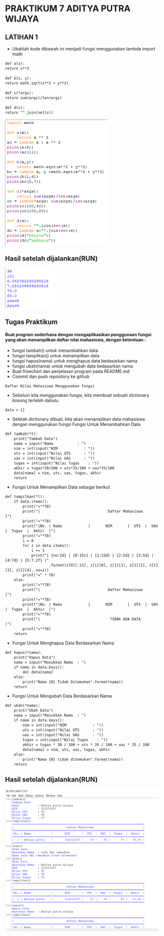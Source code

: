 # PRAKTIKUM 7 ADITYA PUTRA WIJAYA

## LATIHAN 1
- Ubahlah kode dibawah ini menjadi fungsi menggunakan lambda
import math
```
def a(x):
return x**2

def b(x, y):
return math.sqrt(x**2 + y**2)

def c(*args):
return sum(args)/len(args)

def d(s):
return "".join(set(s))
```
![gambar1](gambar/gb.png)
## Hasil setelah dijalankan(RUN)
![gambar1](gambar/gb1.png)

## Tugas Praktikum
#### Buat program sederhana dengan mengaplikasikan penggunaan fungsi yang akan menampilkan daftar nilai mahasiswa, dengan ketentuan :
- fungsi tambah() untuk menambahkan data
- fungsi tampilkan() untuk menampilkan data
- fungsi hapus(nama) untuk menghapus data bedasarkan nama
- fungsi ubah(nama) untuk mengubah data bedasarkan nama
- Buat flowchart dan penjelasan program pada README.md
- Commit dan push repository ke github
```
Daftar Nilai Mahasiswa Menggunakan fungsi
```
- Sebelum kita menggunakan fungsi, kita membuat sebuah dictionary kosong terlebih dahulu
```
data = {}
```
- Seletah dictionary dibuat, kita akan menampilkan data mahasiswa dengan menggunakan fungsi
Fungsi Untuk Menambahkan Data
```
def tambah(*t):
    print("Tambah Data")
    nama = input("Nama           : ")
    nim = int(input("NIM            : "))
    uts = int(input("Nilai UTS      : "))
    uas = int(input("Nilai UAS      : "))
    tugas = int(input("Nilai Tugas    : "))
    akhir = tugas*30/100 + uts*35/100 + uas*35/100
    data[nama] = nim, uts, uas, tugas, akhir
    return
```
- Fungsi Untuk Menampilkan Data sebagai berikut
```
def tampilkan(*l):
    if data.items():
        print("="*78)
        print("|                               Daftar Mahasiswa                             |")
        print("="*78)
        print("|No. | Nama            |       NIM       |  UTS  |  UAS  |  Tugas  |  Akhir  |")
        print("="*78)
        i = 0
        for z in data.items():
            i += 1
            print("| {no:2d} | {0:15s} | {1:15d} | {2:5d} | {3:5d} | {4:7d} | {5:7.2f} |"
                    .format(z[0][:13], z[1][0], z[1][1], z[1][2], z[1][3], z[1][4], no=i))
        print("=" * 78)
    else:
        print("="*78)
        print("|                               Daftar Mahasiswa                             |")
        print("="*78)
        print("|No. | Nama            |       NIM       |  UTS  |  UAS  |  Tugas  |  Akhir  |")
        print("="*78)
        print("|                                TIDAK ADA DATA                              |")
        print("="*78)
    return
```
- Fungsi Untuk Menghapus Data Berdasarkan Nama
```
def hapus(*nama):
    print("Hapus Data")
    nama = input("Masukkan Nama  : ")
    if nama in data.keys():
        del data[nama]
    else:
        print("Nama {0} Tidak Ditemukan".format(nama))
    return
```
- Fungsi Untuk Mengubah Data Berdasarkan Nama
```
def ubah(*nama):
    print("Ubah Data")
    nama = input("Masukkan Nama  : ")
    if nama in data.keys():
        nim = int(input("NIM            : "))
        uts = int(input("Nilai UTS      : "))
        uas = int(input("Nilai UAS      : "))
        tugas = int(input("Nilai Tugas    : "))
        akhir = tugas * 30 / 100 + uts * 35 / 100 + uas * 35 / 100
        data[nama] = nim, uts, uas, tugas, akhir
    else:
        print("Nama {0} tidak ditemukan".format(nama))
    return
 ```
 ## Hasil setelah dijalankan(RUN)
![gambar1](gambar/gb2.png)
